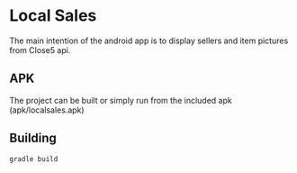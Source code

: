 # Local Sales #
The main intention of the android app is to display sellers and item pictures from Close5 api.

## APK ##
The project can be built or simply run from the included apk (apk/localsales.apk)

## Building ##
`gradle build`

